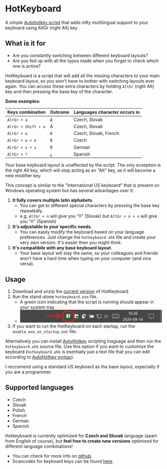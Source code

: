 ﻿# HotKeyboard
A simple 
[Autohotkey script](https://github.com/mattludma/hotkeyboard/raw/master/release/hotkeyboard.zip)
that adds nifty multilingual support to your keyboard using AltGr (right Alt) key

## What is it for

- Are you constantly switching between different keyboard layouts?
- Are you fed up with all the typos made when you forget to check which one is active?

HotKeyboard is a script that will add all the missing characters to your
main keyboard layout, so you won't have to bother with switching layouts
ever again. You can access these extra characters by holding `AltGr`
(right Alt) key and then pressing the base key of the character.

**Some examples:**

| Keys combination     | Outcome  | Languages character occurs in |
|----------------------|----------|-------------------------------|
| `AlrGr + a`          | á        | Czech, Slovak                 |
| `AlrGr + Shift + a`  | Á        | Czech, Slovak                 |
| `AlrGr + e`          | é        | Czech, Slovak, French         |
| `AlrGr + e + e`      | ě        | Czech                         |
| `AlrGr + s + s`      | ß        | German                        |
| `AltGr + ?`          | ¿        | Spanish                       |
        
Your base keyboard layout is unaffected by the script. The only ecxeption is
the right Alt key, which will stop acting as an "Alt" key, as it will become
a new modifier key.

This concept is similar to the "International US keyboard" that is present on
Windows operating system but has several advantages over it:

1) **It fully covers multiple latin alphabets**.
   - You can get to different special characters by pressing the base key repeatedly.
   - e.g. `AltGr + n` will give you "ň" (Slovak) but `AltGr + n + n` will give you "ñ" (Spanish)
2) **It's adjustable to your specific needs**.
   - You can easily modify the keyboard based on your language preferences. Just change the
   `hotkeyboard.ahk` file and create your very own version. It's easier then you might think.
3) **It's compatibile with any base keyboard layout**.
   - Your base layout will stay the same, so your colleagues and friends won't have a hard time
   when typing on your computer (and vice versa).

## Usage

1) Download and unzip the
[current version](https://github.com/mattludma/hotkeyboard/raw/master/release/hotkeyboard.zip)
of HotKeyboard
2) Run the stand-alone `hotkeyboard.exe` file.
   - A green icon indicating that the script is running should appear in your system tray.
   - ![tray](./resources/tray.png)
3) If you want to run the HotKeyboard on each startup, run the `enable_exe_on_startup.bat` file.

Alternatively you can install [AutoHotkey](https://www.autohotkey.com/) scripting
lnaguage and then run the `hotkeyboard.ahk` source file. Use this option if you want
to customize the keyboard (`hotkeyboard.ahk` is esentially just a text file that you
can edit according to
[AutoHothey syntax](https://www.autohotkey.com/docs/FAQ.htm#language-syntax)).

I reccomend using a standard US keyboard as the base layout, especially if you are
a programmer.



## Supported languages

- Czech
- Slovak
- Polish
- French
- German
- Spanish

Hotkeyboard is currently optimized for **Czech and Slovak** language
(apart from English of course), but **feel free to create new versions**
optimised for different language combinations!

- You can check for more info on [github](https://github.com/mattludma/hotkeyboard).
- Scancodes for keyboard keys can be found [here](http://www.seasip.info/Misc/1227T.html).
